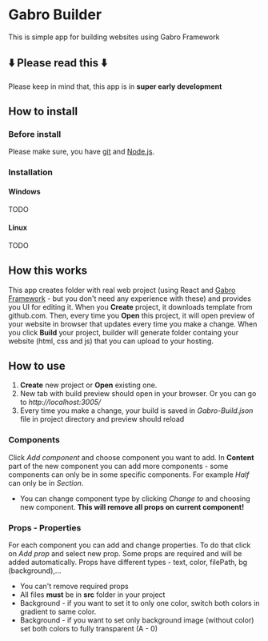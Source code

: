 # Gabro Builder
This is simple app for building websites using Gabro Framework
## ⬇️ Please read this ⬇️
Please keep in mind that, this app is in **super early development**
## How to install
### Before install
Please make sure, you have [git](https://git-scm.com/) and [Node.js](https://nodejs.org/en/). 
### Installation
#### Windows
TODO
#### Linux
TODO
## How this works
This app creates folder with real web project (using React and [Gabro Framework](https://github.com/JanSkvaril/Gabro-Framework) - but you don't need any experience with these) and provides you UI for editing it. When you **Create** project, it downloads template from github.com. Then, every time you **Open** this project, it will open preview of your website in browser that updates every time you make a change. When you click **Build** your project, builder will generate folder containg your website (html, css and js) that you can upload to your hosting.
## How to use
1. **Create** new project or **Open** existing one.
2. New tab with build preview should open in your browser. Or you can go to *http://localhost:3005/*
3. Every time you make a change, your build is saved in *Gabro-Build.json* file in project directory and preview should reload
### Components
Click *Add component* and choose component you want to add. In **Content** part of the new component you can add more components - some components can only be in some specific components. For example *Half* can only be in *Section*. 
* You can change component type by clicking *Change to* and choosing new component. **This will remove all props on current component!** 
### Props - Properties
For each component you can add and change properties. To do that click on *Add prop* and select new prop. Some props are required and will be added automatically. Props have different types - text, color, filePath, bg (background),...
* You can't remove required props
* All files **must** be in **src** folder in your project
* Background - if you want to set it to only one color, switch both colors in gradient to same color. 
* Background - if you want to set only background image (without color) set both colors to fully transparent (A - 0)